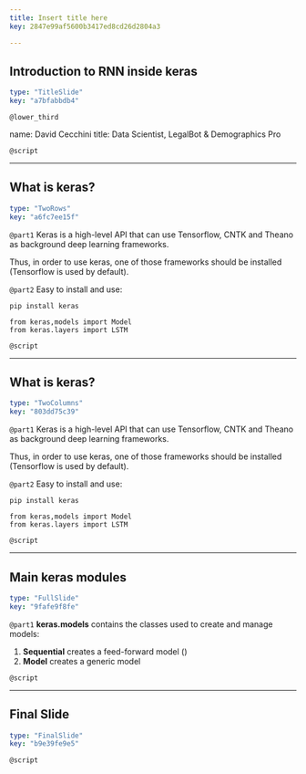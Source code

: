 ```yaml
---
title: Insert title here
key: 2847e99af5600b3417ed8cd26d2804a3

---
```

## Introduction to RNN inside keras

```yaml
type: "TitleSlide"
key: "a7bfabbdb4"
```

`@lower_third`

name: David Cecchini
title: Data Scientist, LegalBot & Demographics Pro


`@script`



---
## What is keras?

```yaml
type: "TwoRows"
key: "a6fc7ee15f"
```

`@part1`
Keras is a high-level API that can use Tensorflow, CNTK and Theano as background deep learning frameworks. 

Thus, in order to use keras, one of those frameworks should be installed (Tensorflow is used by default).


`@part2`
Easy to install and use: 

```
pip install keras
```

```
from keras,models import Model
from keras.layers import LSTM
```


`@script`



---
## What is keras?

```yaml
type: "TwoColumns"
key: "803dd75c39"
```

`@part1`
Keras is a high-level API that can use Tensorflow, CNTK and Theano as background deep learning frameworks. 

Thus, in order to use keras, one of those frameworks should be installed (Tensorflow is used by default).


`@part2`
Easy to install and use: 

```
pip install keras
```

```
from keras,models import Model
from keras.layers import LSTM
```


`@script`



---
## Main keras modules

```yaml
type: "FullSlide"
key: "9fafe9f8fe"
```

`@part1`
**keras.models** contains the classes used to create and manage models: 
1. **Sequential** creates a feed-forward model ()
2. **Model** creates a generic model


`@script`



---
## Final Slide

```yaml
type: "FinalSlide"
key: "b9e39fe9e5"
```

`@script`


